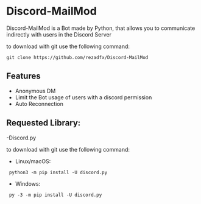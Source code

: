 # Discord-MailMod


Discord-MailMod is a Bot made by Python, that allows you to communicate indirectly with users in the Discord Server


to download with git use the following command:
```git
git clone https://github.com/rezadfx/Discord-MailMod
```


## Features
- Anonymous DM
- Limit the Bot usage of users with a discord permission
- Auto Reconnection

## Requested Library:
-Discord.py
 
 to download with git use the following command:
- Linux/macOS:
```
 python3 -m pip install -U discord.py
```

- Windows:
```
 py -3 -m pip install -U discord.py
```

